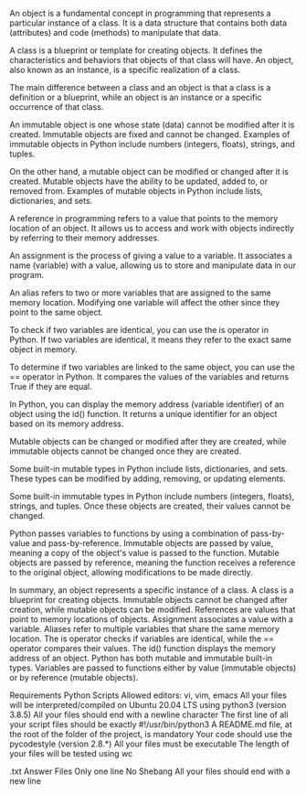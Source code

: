 An object is a fundamental concept in programming that represents a particular instance of a class. It is a data structure that contains both data (attributes) and code (methods) to manipulate that data.

A class is a blueprint or template for creating objects. It defines the characteristics and behaviors that objects of that class will have. An object, also known as an instance, is a specific realization of a class.

The main difference between a class and an object is that a class is a definition or a blueprint, while an object is an instance or a specific occurrence of that class.

An immutable object is one whose state (data) cannot be modified after it is created. Immutable objects are fixed and cannot be changed. Examples of immutable objects in Python include numbers (integers, floats), strings, and tuples.

On the other hand, a mutable object can be modified or changed after it is created. Mutable objects have the ability to be updated, added to, or removed from. Examples of mutable objects in Python include lists, dictionaries, and sets.

A reference in programming refers to a value that points to the memory location of an object. It allows us to access and work with objects indirectly by referring to their memory addresses.

An assignment is the process of giving a value to a variable. It associates a name (variable) with a value, allowing us to store and manipulate data in our program.

An alias refers to two or more variables that are assigned to the same memory location. Modifying one variable will affect the other since they point to the same object.

To check if two variables are identical, you can use the is operator in Python. If two variables are identical, it means they refer to the exact same object in memory.

To determine if two variables are linked to the same object, you can use the == operator in Python. It compares the values of the variables and returns True if they are equal.

In Python, you can display the memory address (variable identifier) of an object using the id() function. It returns a unique identifier for an object based on its memory address.

Mutable objects can be changed or modified after they are created, while immutable objects cannot be changed once they are created.

Some built-in mutable types in Python include lists, dictionaries, and sets. These types can be modified by adding, removing, or updating elements.

Some built-in immutable types in Python include numbers (integers, floats), strings, and tuples. Once these objects are created, their values cannot be changed.

Python passes variables to functions by using a combination of pass-by-value and pass-by-reference. Immutable objects are passed by value, meaning a copy of the object's value is passed to the function. Mutable objects are passed by reference, meaning the function receives a reference to the original object, allowing modifications to be made directly.

In summary, an object represents a specific instance of a class. A class is a blueprint for creating objects. Immutable objects cannot be changed after creation, while mutable objects can be modified. References are values that point to memory locations of objects. Assignment associates a value with a variable. Aliases refer to multiple variables that share the same memory location. The is operator checks if variables are identical, while the == operator compares their values. The id() function displays the memory address of an object. Python has both mutable and immutable built-in types. Variables are passed to functions either by value (immutable objects) or by reference (mutable objects).


Requirements
Python Scripts
Allowed editors: vi, vim, emacs
All your files will be interpreted/compiled on Ubuntu 20.04 LTS using python3 (version 3.8.5)
All your files should end with a newline character
The first line of all your script files should be exactly #!/usr/bin/python3
A README.md file, at the root of the folder of the project, is mandatory
Your code should use the pycodestyle (version 2.8.*)
All your files must be executable
The length of your files will be tested using wc

.txt Answer Files
Only one line
No Shebang
All your files should end with a new line

